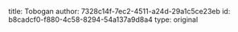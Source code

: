 title: Tobogan
author: 7328c14f-7ec2-4511-a24d-29a1c5ce23eb
id: b8cadcf0-f880-4c58-8294-54a137a9d8a4
type: original
